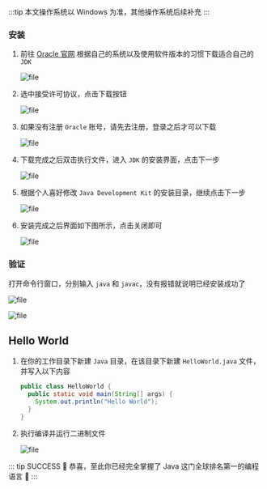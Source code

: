 :::tip
本文操作系统以 Windows 为准，其他操作系统后续补充
:::

### 安装

1. 前往 [Oracle 官网](https://www.oracle.com/java/technologies/javase-jdk16-downloads.html)
   根据自己的系统以及使用软件版本的习惯下载适合自己的 `JDK`

   ![file](/images/Java开发环境部署/jdk.png)

2. 选中接受许可协议，点击下载按钮

   ![file](/images/Java开发环境部署/download.png)

3. 如果没有注册 `Oracle` 账号，请先去注册，登录之后才可以下载

   ![file](/images/Java开发环境部署/login.png)

4. 下载完成之后双击执行文件，进入 `JDK` 的安装界面，点击下一步

   ![file](/images/Java开发环境部署/install_1.png)

5. 根据个人喜好修改 `Java Development Kit` 的安装目录，继续点击下一步

   ![file](/images/Java开发环境部署/install_2.png)

6. 安装完成之后界面如下图所示，点击关闭即可

   ![file](/images/Java开发环境部署/install_4.png)

### 验证

打开命令行窗口，分别输入 `java` 和 `javac`，没有报错就说明已经安装成功了

![file](/images/Java开发环境部署/validate_1.png)

![file](/images/Java开发环境部署/validate_2.png)

## Hello World

1. 在你的工作目录下新建 `Java` 目录，在该目录下新建 `HelloWorld.java` 文件，并写入以下内容

   ```java
   public class HelloWorld {
     public static void main(String[] args) {
       System.out.println("Hello World");
     }
   }
   ```

2. 执行编译并运行二进制文件

   ![file](/images/Java开发环境部署/hello_world.png)

::: tip SUCCESS
:tada: 恭喜，至此你已经完全掌握了 Java 这门全球排名第一的编程语言 :see_no_evil:
:::
